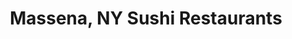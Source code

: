---
layout: city
title: Massena, NY Sushi Restaurants
permalink: /new-york/massena/
stateAbbr: NY
stateName: New York
cityName: Massena

---